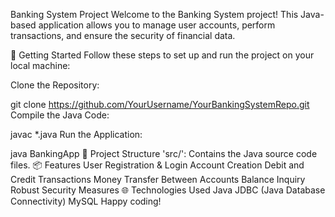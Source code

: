 Banking System Project
Welcome to the Banking System project! This Java-based application allows you to manage user accounts, perform transactions, and ensure the security of financial data.

🚀 Getting Started
Follow these steps to set up and run the project on your local machine:

Clone the Repository:

git clone https://github.com/YourUsername/YourBankingSystemRepo.git
Compile the Java Code:

javac *.java
Run the Application:

java BankingApp
📂 Project Structure
'src/': Contains the Java source code files.
📦 Features
User Registration & Login
Account Creation
Debit and Credit Transactions
Money Transfer Between Accounts
Balance Inquiry
Robust Security Measures
🌐 Technologies Used
Java
JDBC (Java Database Connectivity)
MySQL
Happy coding!
